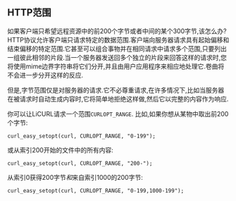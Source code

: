 
## HTTP范围

如果客户端只希望远程资源中的前200个字节或者中间的某个300字节,该怎么办?HTTP协议允许客户端只请求特定的数据范围.客户端向服务器请求具有起始偏移和结束偏移的特定范围.它甚至可以组合事物并在相同请求中请求多个范围,只要列出一组彼此相邻的片段.当一个服务器发送回多个独立的片段来回答这样的请求时,您将使用mime边界字符串将它们分开,并且由用户应用程序来相应地处理它.卷曲将不会进一步分开这样的反应.

但是,字节范围仅是对服务器的请求.它不必尊重请求,在许多情况下,比如当服务器在被请求时自动生成内容时,它将简单地拒绝这样做,然后它以完整的内容作为响应.

<!--The above is a duplicate of http-ranges.md-->

你可以让LiCURL请求一个范围`CURLOPT_RANGE`. 比如,如果你想从某物中取出前200个字节:

```
curl_easy_setopt(curl, CURLOPT_RANGE, "0-199");
```

或从索引200开始的文件中的所有内容:

```
curl_easy_setopt(curl, CURLOPT_RANGE, "200-");
```

从索引0获得200字节*和*来自索引1000的200字节:

```
curl_easy_setopt(curl, CURLOPT_RANGE, "0-199,1000-199");
```
